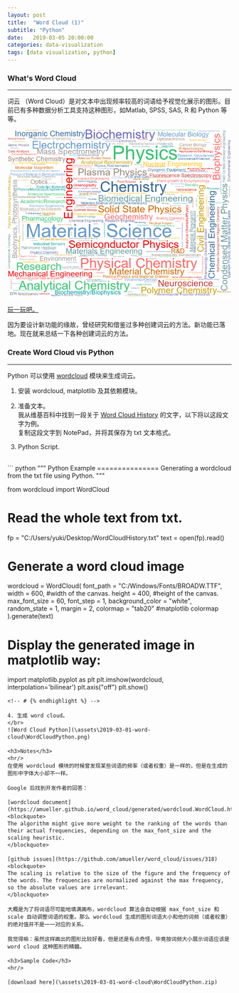 ```yaml
---
layout: post
title:  "Word Cloud (1)"
subtitle: "Python"
date:   2019-03-05 20:00:00
categories: data-visualization
tags: [data visualization, python]
---
```


<h3>What's Word Cloud</h3>
<hr/>
词云 （Word Cloud）是对文本中出现频率较高的词语给予视觉化展示的图形。目前已有多种数据分析工具支持这种图形，如Matlab, SPSS, SAS, R 和 Python 等等。

![Word Cloud Example](/static/projects/Word_Cloud.png)

[玩一玩吧。](https://www.wordclouds.com/)

因为要设计新功能的缘故，曾经研究和借鉴过多种创建词云的方法。新功能已落地。现在就来总结一下各种创建词云的方法。


<h3>Create Word Cloud vis Python</h3>
<hr/>

Python 可以使用 [wordcloud](https://amueller.github.io/word_cloud/index.html) 模块来生成词云。

1. 安装 wordcloud, matplotlib 及其依赖模块。


2. 准备文本。
</br>我从维基百科中找到一段关于 [Word Cloud History](https://en.wikipedia.org/wiki/Tag_cloud#History) 的文字，以下将以这段文字为例。
</br>复制这段文字到 NotePad，并将其保存为 txt 文本格式。

3. Python Script.
</br>
<!-- {% highlight python %} -->
``` python
"""
Python Example
===============
Generating a wordcloud from the txt file using Python.
"""

from wordcloud import WordCloud

# Read the whole text from txt.
fp = "C:/Users/yuki/Desktop/WordCloudHistory.txt"
text = open(fp).read()

# Generate a word cloud image
wordcloud = WordCloud(
font_path = "C:/Windows/Fonts/BROADW.TTF", 
width = 600, #width of the canvas.
height = 400, #height of the canvas.
max_font_size = 60,
font_step = 1,
background_color = "white",
random_state = 1,
margin = 2,
colormap = "tab20" #matplotlib colormap
).generate(text)

# Display the generated image in matplotlib way:
import matplotlib.pyplot as plt
plt.imshow(wordcloud, interpolation='bilinear')
plt.axis("off")
plt.show()
```
<!-- # {% endhighlight %} -->

4. 生成 word cloud。
</br>
![Word Cloud Python](\assets\2019-03-01-word-cloud\WordCloudPython.png)

<h3>Notes</h3>
<hr/>
在使用 wordcloud 模块的时候曾发现某些词语的频率（或者权重）是一样的，但是在生成的图形中字体大小却不一样。

Google 后找到开发作者的回答：

[wordcloud document](https://amueller.github.io/word_cloud/generated/wordcloud.WordCloud.html)
<blockquote>
The algorithm might give more weight to the ranking of the words than their actual frequencies, depending on the max_font_size and the scaling heuristic.
</blockquote>

[github issues](https://github.com/amueller/word_cloud/issues/318)
<blockquote>
The scaling is relative to the size of the figure and the frequency of the words. The frequencies are normalized against the max frequency, so the absolute values are irrelevant.
</blockquote>

大概是为了将词语尽可能地填满画布，wordcloud 算法会自动根据 max_font_size 和 scale 自动调整词语的权重。那么 wordcloud 生成的图形词语大小和他的词频（或者权重）的绝对值并不是一一对应的关系。

我觉得嘛：虽然这样画出的图形比较好看，但是还是有点奇怪，毕竟按词频大小展示词语应该是 word cloud 这种图形的精髓。

<h3>Sample Code</h3>
<hr/>

[download here](\assets\2019-03-01-word-cloud\WordCloudPython.zip)


